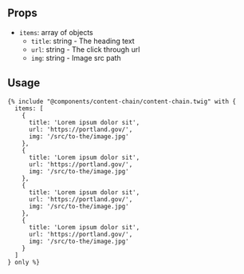 ## Props
- `items`: array of objects
    - `title`: string - The heading text
    - `url`: string - The click through url
    - `img`: string - Image src path

## Usage

```twig
{% include "@components/content-chain/content-chain.twig" with {
  items: [
    {
      title: 'Lorem ipsum dolor sit',
      url: 'https://portland.gov/',
      img: '/src/to-the/image.jpg'
    },
    {
      title: 'Lorem ipsum dolor sit',
      url: 'https://portland.gov/',
      img: '/src/to-the/image.jpg'
    },
    {
      title: 'Lorem ipsum dolor sit',
      url: 'https://portland.gov/',
      img: '/src/to-the/image.jpg'
    },
    {
      title: 'Lorem ipsum dolor sit',
      url: 'https://portland.gov/',
      img: '/src/to-the/image.jpg'
    }
  ]
} only %}
```
